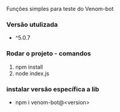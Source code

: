 Funções simples para teste do Venom-bot

### Versão utulizada
- ^5.0.7

### Rodar o projeto - comandos
1. npm install
2. node index.js

### instalar versão específica a lib
- npm i venom-bot@\<version\>